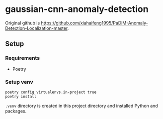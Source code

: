 # gaussian-cnn-anomaly-detection

Original github is https://github.com/xiahaifeng1995/PaDiM-Anomaly-Detection-Localization-master.

## Setup


### Requirements

- Poetry

### Setup venv
```
poetry config virtualenvs.in-project true
poetry install
```
`.venv` directory is created in this project directory and installed Python and packages.